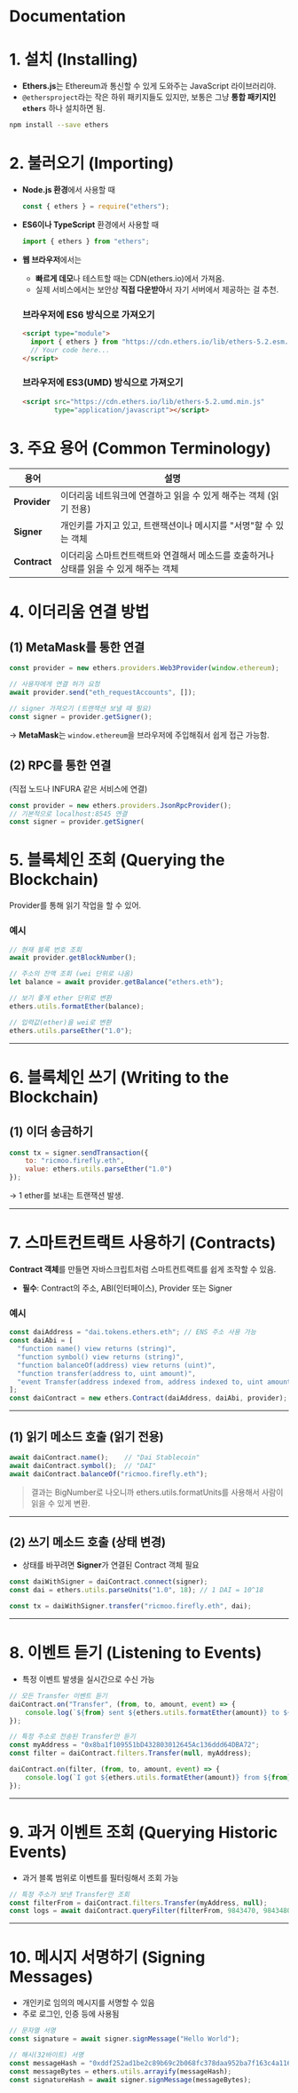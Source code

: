 # Documentation

# 1. 설치 (Installing)

- **Ethers.js**는 Ethereum과 통신할 수 있게 도와주는 JavaScript 라이브러리야.
- `@ethersproject`라는 작은 하위 패키지들도 있지만, 보통은 그냥 **통합 패키지인 `ethers`** 하나 설치하면 됨.

```bash
npm install --save ethers
```

# 2. 불러오기 (Importing)

- **Node.js 환경**에서 사용할 때
    
    ```jsx
    const { ethers } = require("ethers");
    ```
    
- **ES6이나 TypeScript** 환경에서 사용할 때
    
    ```jsx
    import { ethers } from "ethers";
    ```
    
- **웹 브라우저**에서는
    - **빠르게 데모**나 테스트할 때는 CDN(ethers.io)에서 가져옴.
    - 실제 서비스에서는 보안상 **직접 다운받아**서 자기 서버에서 제공하는 걸 추천.
    
    ### 브라우저에 ES6 방식으로 가져오기
    
    ```html
    <script type="module">
      import { ethers } from "https://cdn.ethers.io/lib/ethers-5.2.esm.min.js";
      // Your code here...
    </script>
    ```
    
    ### 브라우저에 ES3(UMD) 방식으로 가져오기
    
    ```html
    <script src="https://cdn.ethers.io/lib/ethers-5.2.umd.min.js"
            type="application/javascript"></script>
    ```
    

# 3. 주요 용어 (Common Terminology)

| 용어 | 설명 |
| --- | --- |
| **Provider** | 이더리움 네트워크에 연결하고 읽을 수 있게 해주는 객체 (읽기 전용) |
| **Signer** | 개인키를 가지고 있고, 트랜잭션이나 메시지를 "서명"할 수 있는 객체 |
| **Contract** | 이더리움 스마트컨트랙트와 연결해서 메소드를 호출하거나 상태를 읽을 수 있게 해주는 객체 |

# 4. 이더리움 연결 방법

## (1) MetaMask를 통한 연결

```jsx
const provider = new ethers.providers.Web3Provider(window.ethereum);

// 사용자에게 연결 허가 요청
await provider.send("eth_requestAccounts", []);

// signer 가져오기 (트랜잭션 보낼 때 필요)
const signer = provider.getSigner();
```

→ **MetaMask**는 `window.ethereum`을 브라우저에 주입해줘서 쉽게 접근 가능함.

## (2) RPC를 통한 연결

(직접 노드나 INFURA 같은 서비스에 연결)

```jsx
const provider = new ethers.providers.JsonRpcProvider();
// 기본적으로 localhost:8545 연결
const signer = provider.getSigner(
```

# 5. 블록체인 조회 (Querying the Blockchain)

Provider를 통해 읽기 작업을 할 수 있어.

### 예시

```jsx
// 현재 블록 번호 조회
await provider.getBlockNumber();

// 주소의 잔액 조회 (wei 단위로 나옴)
let balance = await provider.getBalance("ethers.eth");

// 보기 좋게 ether 단위로 변환
ethers.utils.formatEther(balance);

// 입력값(ether)을 wei로 변환
ethers.utils.parseEther("1.0");

```

---

# 6. 블록체인 쓰기 (Writing to the Blockchain)

## (1) 이더 송금하기

```jsx
const tx = signer.sendTransaction({
    to: "ricmoo.firefly.eth",
    value: ethers.utils.parseEther("1.0")
});
```

→ 1 ether를 보내는 트랜잭션 발생.

---

# 7. 스마트컨트랙트 사용하기 (Contracts)

**Contract 객체**를 만들면 자바스크립트처럼 스마트컨트랙트를 쉽게 조작할 수 있음.

- **필수**: Contract의 주소, ABI(인터페이스), Provider 또는 Signer

### 예시

```jsx
const daiAddress = "dai.tokens.ethers.eth"; // ENS 주소 사용 가능
const daiAbi = [
  "function name() view returns (string)",
  "function symbol() view returns (string)",
  "function balanceOf(address) view returns (uint)",
  "function transfer(address to, uint amount)",
  "event Transfer(address indexed from, address indexed to, uint amount)"
];
const daiContract = new ethers.Contract(daiAddress, daiAbi, provider);

```

---

## (1) 읽기 메소드 호출 (읽기 전용)

```jsx
await daiContract.name();    // "Dai Stablecoin"
await daiContract.symbol();  // "DAI"
await daiContract.balanceOf("ricmoo.firefly.eth");
```

> 결과는 BigNumber로 나오니까 ethers.utils.formatUnits를 사용해서 사람이 읽을 수 있게 변환.
> 

---

## (2) 쓰기 메소드 호출 (상태 변경)

- 상태를 바꾸려면 **Signer**가 연결된 Contract 객체 필요

```jsx
const daiWithSigner = daiContract.connect(signer);
const dai = ethers.utils.parseUnits("1.0", 18); // 1 DAI = 10^18

const tx = daiWithSigner.transfer("ricmoo.firefly.eth", dai);

```

---

# 8. 이벤트 듣기 (Listening to Events)

- 특정 이벤트 발생을 실시간으로 수신 가능

```jsx
// 모든 Transfer 이벤트 듣기
daiContract.on("Transfer", (from, to, amount, event) => {
    console.log(`${from} sent ${ethers.utils.formatEther(amount)} to ${to}`);
});

// 특정 주소로 전송된 Transfer만 듣기
const myAddress = "0x8ba1f109551bD432803012645Ac136ddd64DBA72";
const filter = daiContract.filters.Transfer(null, myAddress);

daiContract.on(filter, (from, to, amount, event) => {
    console.log(`I got ${ethers.utils.formatEther(amount)} from ${from}`);
});

```

---

# 9. 과거 이벤트 조회 (Querying Historic Events)

- 과거 블록 범위로 이벤트를 필터링해서 조회 가능

```jsx
// 특정 주소가 보낸 Transfer만 조회
const filterFrom = daiContract.filters.Transfer(myAddress, null);
const logs = await daiContract.queryFilter(filterFrom, 9843470, 9843480);
```

---

# 10. 메시지 서명하기 (Signing Messages)

- 개인키로 임의의 메시지를 서명할 수 있음
- 주로 로그인, 인증 등에 사용됨

```jsx
// 문자열 서명
const signature = await signer.signMessage("Hello World");

// 해시(32바이트) 서명
const messageHash = "0xddf252ad1be2c89b69c2b068fc378daa952ba7f163c4a11628f55a4df523b3ef";
const messageBytes = ethers.utils.arrayify(messageHash);
const signatureHash = await signer.signMessage(messageBytes);
```